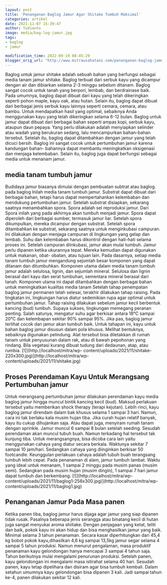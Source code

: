 ```yaml
---
layout: post
title: 'Penanganan Baglog Jamur Agar Shitake Tumbuh Maksimal'
categories: artikel
date: 2021-11-07 15:39:47
author: Yudianto
image: media/bag-log-jamur.jpg
tags:
- baglog
- jamur

modification_time: 2022-09-19 08:45:29
blogger_orig_url: "http://www.mitrausahatani.com/penanganan-baglog-jamur-tumbuh-maksimal.html"
---
```


Baglog untuk jamur shitake adalah sebuah bahan yang berfungsi sebagai media
tanam jamur shitake. Baglog terbuat dari serbuk kayu yang dicampur dengan air
dan dibiarkan selama 2-3 minggu sebelum ditanam. Baglog sangat cocok untuk
tanah yang berpori, lembab, dan berdrainase baik. Pada umumnya, baglog dapat
dibuat dari kayu yang telah dikeringkan seperti pohon maple, kayu oak, atau
hutan. Selain itu, baglog dapat dibuat dari berbagai jenis serbuk kayu lainnya
seperti cemara, cemara, atau bambu. Untuk mendapatkan hasil yang optimal,
sebaiknya Anda menggunakan kayu yang telah dikeringkan selama 6-12 bulan.
Baglog untuk jamur dapat dibuat dari berbagai bahan seperti ampas kopi, serbuk
kayu, ataupun daun pepaya. Yang perlu dilakukan adalah menyiapkan selinder
atau wadah yang berukuran sedang, lalu mencampurkan bahan-bahan tersebut.
Setelah itu, baglog dapat ditambahkan dengan jamur yang telah dicuci bersih.
Baglog ini sangat cocok untuk pertumbuhan jamur karena kandungan bahan-
bahannya dapat membantu meningkatkan oksigenasi dan menjaga kelembaban. Selain
itu, baglog juga dapat berfungsi sebagai media untuk menanam jamur.

## media tanam tumbuh jamur

Budidaya jamur biasanya dimulai dengan pembuatan subtrat atau baglog. pada
baglog Inilah media tanam tumbuh jamur. Substrat dapat dibuat dari berbagai
bahan, tetapi harus dapat mempertahankan kelembaban dan mendukung pertumbuhan
jamur. Setelah substrat disiapkan, sekarang saatnya menambahkan spora. Spora
adalah sel reproduksi jamur. Dari Spora inilah yang pada akhirnya akan tumbuh
menjadi jamur. Spora dapat diperoleh dari berbagai sumber, termasuk jamur
liar. Setelah spora dikumpulkan, mereka dicampur dengan substrat. Setelah
spora ditambahkan ke substrat, sekarang saatnya untuk menginkubasi campuran.
Ini dilakukan dengan menjaga campuran di lingkungan yang gelap dan lembab.
Suhu dan kelembaban harus dikontrol dengan hati-hati selama proses ini.
Setelah campuran diinkubasi, jamur akan mulai tumbuh. Jamur perlu dipanen
ketika ukurannya tepat. Mereka kemudian dapat digunakan untuk makanan, obat-
obatan, atau tujuan lain. Pada dasarnya, setiap media tanam tumbuh jamur
mengandung sejumlah besar komponen yang dapat ditanam dan ditumbuhkan.
Komponen utama dalam media tanam tumbuh jamur adalah selulosa, lignin, dan
sejumlah mineral. Selulosa dan lignin berasal dari kayu dan serat tumbuhan,
sementara mineral berasal dari tanah. Komponen utama ini dapat ditambahkan
dengan berbagai bahan untuk meningkatkan kualitas media tanam Setelah tahap
penempatan baglog jamur permanen telah selesai, terakhir dilakukan tahap
raising. Pada tingkatan ini, lingkungan harus diatur sedemikian rupa agar
optimal untuk pertumbuhan jamur. Tahap raising dilakukan sebelum jamur kecil
berbentuk kancing (bud) tumbuh. Supaya sukses, lingkungan memegang peranan
penting. Salah satunya, mengatur suhu agar berkisar antara 18°C sampai 20°C
dan kelembapan sekitar 90% sampai 95%. Jika pas, baglog jamur terlihat cocok
dan jamur akan tumbuh baik. Untuk tahapan ini, kayu untuk bahan baglog jamur
disusun dalam pola khusus. Melihat bentuknya, sebaiknya digunakan pelindung.
Alat tersebut bisa diletakkan di rumah tanam untuk penyusunan dalam rak, atau
di bawah pepohonan yang rindang. Bila vegetasi kurang dibuat tudung dari
dedaunan, atap, atau rumbia. [![](http://localhost/mitra/wp-
content/uploads/2021/11/shitake-220x300.jpg)](http://localhost/mitra/wp-
content/uploads/2021/11/shitake.jpg)

## Proses Perendaman Kayu Untuk Merangsang Pertumbuhan jamur

Untuk merangsang pertumbuhan jamur dilakukan perendaman kayu media baglog
jamur hingga muncul bintik kancing kecil (bud). Maksud perlakuan tersebut
yaitu memberikan shock therapy (terapi kejutan). Lebih rinci, kayu baglog
jamur direndam dalam bak khusus selama 1 sampai 3 hari. Namun, cara ini tak
berlaku kala musim hujan tiba. Jika curah hujan relatif banyak, kayu itu cukup
dihujankan saja. Atau dapat juga, menyiram rumah tanam dengan sprinkle. Jamur
muncul 6 sampai 8 bulan setelah seeding. Sesudah perendaman akan muncul tubuh
buah. Namun terkadang hal tersebut tak kunjung tiba. Untuk merangsangnya, bisa
dicoba cara lain yaitu menggunakan cahaya yang diatur secara berkala. Waktunya
sekitar 7 sampai 10 jam/hari. Sedangkan cahaya yang diinginkan berkisar 50
footcandle. Keunggulan perlakuan cahaya adalah tubuh buah terangsang tumbuh
lebih cepat. Pada penanaman di alam, jamur tumbuh lambat. Waktu yang ideal
untuk menanam, 1 sampai 2 minggu pada musim panas (musim semi). Sedangkan pada
musim hujan (musim dingin), 1 sampai 7 hari jamur dapat tumbuh dan berkembang.
[![](http://localhost/mitra/wp-
content/uploads/2021/11/baglog1-256x300.jpg)](http://localhost/mitra/wp-
content/uploads/2021/11/baglog1.jpg)

## Penanganan Jamur Pada Masa panen

Ketika panen tiba, baglog jamur harus dijaga agar jamur yang siap dipanen
tidak rusak. Pasalnya beberapa jenis serangga atau binatang kecil di hutan
juga sangat menyukai aroma shiitake. Dengan penjagaan yang ketat, teliti dan
baik, pokok kayu ini akan hidup dan bisa menghasilkan jamur yang baik. Minimal
selama 3 tahun penanaman. Secara kasar diperhitungkan dari 45,4 kg bobot pokok
kayu,dihasilkan 4,6 kg sampai 13,5kg jamur segar selama 4 sampai 5 tahun
produksi. Namun menurut pengalaman, masa produktif penanaman kayu gelondongan
hanya mencapai 3 sampai 4 tahun saja. Tahun berikutnya mulai mengalami
penurunan produksi. Setelah panen, kayu gelondongan ini mengalami masa
istirahat selama 40 hari. Sesudah panen, kayu tetap dipelihara dan disiram
agar bisa tumbuh kembali. Dalam setahun umumnya kayu gelondongan bisa dipanen
3 kali. Jadi sampai tahun ke-4, panen dilakukan sekitar 12 kali.



